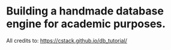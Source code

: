 # Building a handmade database engine for academic purposes.

All credits to: https://cstack.github.io/db_tutorial/
